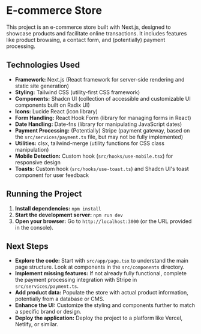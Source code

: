 # E-commerce Store

This project is an e-commerce store built with Next.js, designed to showcase products and facilitate online transactions. It includes features like product browsing, a contact form, and (potentially) payment processing.

## Technologies Used

*   **Framework:** Next.js (React framework for server-side rendering and static site generation)
*   **Styling:** Tailwind CSS (utility-first CSS framework)
*   **Components:** Shadcn UI (collection of accessible and customizable UI components built on Radix UI)
*   **Icons:** Lucide React (icon library)
*   **Form Handling:** React Hook Form (library for managing forms in React)
*   **Date Handling:** Date-fns (library for manipulating JavaScript dates)
*   **Payment Processing:** (Potentially) Stripe (payment gateway, based on the `src/services/payment.ts` file, but may not be fully implemented)
*   **Utilities:** clsx, tailwind-merge (utility functions for CSS class manipulation)
*   **Mobile Detection:**  Custom hook (`src/hooks/use-mobile.tsx`) for responsive design
*   **Toasts:** Custom hook (`src/hooks/use-toast.ts`) and Shadcn UI's toast component for user feedback


## Running the Project

1.  **Install dependencies:**  `npm install`
2.  **Start the development server:** `npm run dev`
3.  **Open your browser:** Go to `http://localhost:3000` (or the URL provided in the console).

## Next Steps

*   **Explore the code:** Start with `src/app/page.tsx` to understand the main page structure.  Look at components in the `src/components` directory.
*   **Implement missing features:** If not already fully functional, complete the payment processing integration with Stripe in `src/services/payment.ts`.
*   **Add product data:** Populate the store with actual product information, potentially from a database or CMS.
*   **Enhance the UI:** Customize the styling and components further to match a specific brand or design.
*   **Deploy the application:**  Deploy the project to a platform like Vercel, Netlify, or similar.
